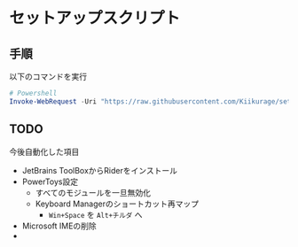 # セットアップスクリプト

## 手順

以下のコマンドを実行

```powershell
# Powershell
Invoke-WebRequest -Uri "https://raw.githubusercontent.com/Kiikurage/setup/refs/heads/master/configuration.dsc.yml" -OutFile "$env:TEMP\config.yml"; winget configure "$env:TEMP\config.yml"
```

## TODO

今後自動化した項目

- JetBrains ToolBoxからRiderをインストール
- PowerToys設定
    - すべてのモジュールを一旦無効化
    - Keyboard Managerのショートカット再マップ
        - `Win+Space` を `Alt+チルダ` へ
- Microsoft IMEの削除
- 
